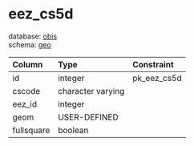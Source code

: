# eez_cs5d
database: [obis](../)  
schema: [geo](geo)  

|Column|Type|Constraint|
|:---|:---|:---|
|id|integer|pk_eez_cs5d |
|cscode|character varying||
|eez_id|integer||
|geom|USER-DEFINED||
|fullsquare|boolean||
